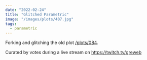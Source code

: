 ```yaml
---
date: "2022-02-24"
title: "Glitched Parametric"
image: "/images/plots/407.jpg"
tags:
  - parametric
---
```


Forking and glitching the old plot [/plots/084](/plots/084).

Curated by votes during a live stream on https://twitch.tv/greweb
